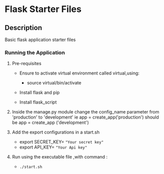 # Flask Starter Files

## Description

Basic flask application starter files


### Running the Application

1. Pre-requisites

   - Ensure to activate virtual environment called virtual,using:

     - source virtual/bin/activate

   - Install flask and pip
   - Install flask_script

2. Inside the manage.py module change the config_name parameter from 'production' to 'development' ie app = create_app('production') should be app = create_app ('development')
3. Add the export configurations in a start.sh

   - export SECRET_KEY= `"Your secret key"`
   - export API_KEY= `"Your Api key"`

4. Run using the executable file ,with command :
   - `./start.sh`




